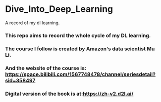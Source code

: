 # Dive_Into_Deep_Learning
A record of my dl learning.

### This repo aims to record the whole cycle of my DL learning.
### The course I follow is created by Amazon's data scientist Mu Li.
### And the website of the course is: https://space.bilibili.com/1567748478/channel/seriesdetail?sid=358497
### Digital version of the book is at:https://zh-v2.d2l.ai/

```

```
